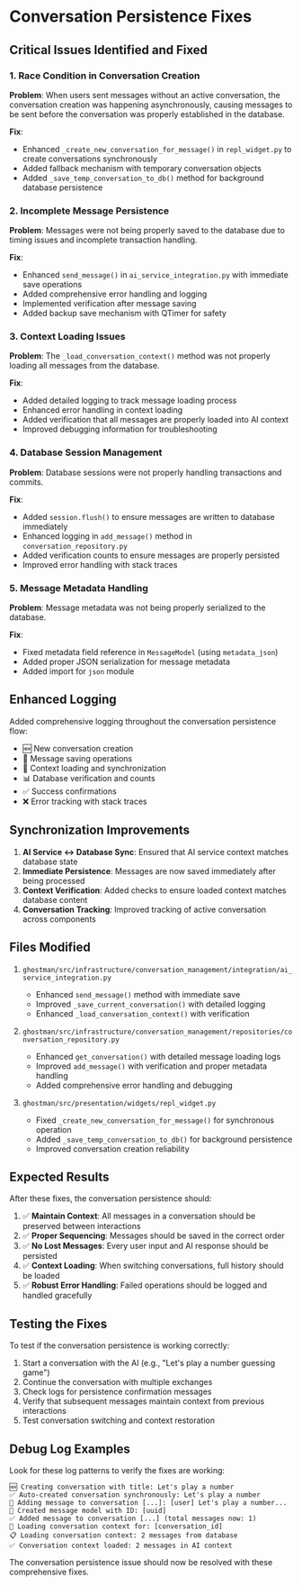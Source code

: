 # Conversation Persistence Fixes

## Critical Issues Identified and Fixed

### 1. **Race Condition in Conversation Creation**
**Problem**: When users sent messages without an active conversation, the conversation creation was happening asynchronously, causing messages to be sent before the conversation was properly established in the database.

**Fix**: 
- Enhanced `_create_new_conversation_for_message()` in `repl_widget.py` to create conversations synchronously
- Added fallback mechanism with temporary conversation objects
- Added `_save_temp_conversation_to_db()` method for background database persistence

### 2. **Incomplete Message Persistence**
**Problem**: Messages were not being properly saved to the database due to timing issues and incomplete transaction handling.

**Fix**:
- Enhanced `send_message()` in `ai_service_integration.py` with immediate save operations
- Added comprehensive error handling and logging
- Implemented verification after message saving
- Added backup save mechanism with QTimer for safety

### 3. **Context Loading Issues**
**Problem**: The `_load_conversation_context()` method was not properly loading all messages from the database.

**Fix**:
- Added detailed logging to track message loading process
- Enhanced error handling in context loading
- Added verification that all messages are properly loaded into AI context
- Improved debugging information for troubleshooting

### 4. **Database Session Management**
**Problem**: Database sessions were not properly handling transactions and commits.

**Fix**:
- Added `session.flush()` to ensure messages are written to database immediately
- Enhanced logging in `add_message()` method in `conversation_repository.py`
- Added verification counts to ensure messages are properly persisted
- Improved error handling with stack traces

### 5. **Message Metadata Handling**
**Problem**: Message metadata was not being properly serialized to the database.

**Fix**:
- Fixed metadata field reference in `MessageModel` (using `metadata_json`)
- Added proper JSON serialization for message metadata
- Added import for `json` module

## Enhanced Logging

Added comprehensive logging throughout the conversation persistence flow:
- 🆕 New conversation creation
- 💾 Message saving operations  
- 🔄 Context loading and synchronization
- 📊 Database verification and counts
- ✅ Success confirmations
- ❌ Error tracking with stack traces

## Synchronization Improvements

1. **AI Service ↔ Database Sync**: Ensured that AI service context matches database state
2. **Immediate Persistence**: Messages are now saved immediately after being processed
3. **Context Verification**: Added checks to ensure loaded context matches database content
4. **Conversation Tracking**: Improved tracking of active conversation across components

## Files Modified

1. `ghostman/src/infrastructure/conversation_management/integration/ai_service_integration.py`
   - Enhanced `send_message()` method with immediate save
   - Improved `_save_current_conversation()` with detailed logging
   - Enhanced `_load_conversation_context()` with verification

2. `ghostman/src/infrastructure/conversation_management/repositories/conversation_repository.py`
   - Enhanced `get_conversation()` with detailed message loading logs
   - Improved `add_message()` with verification and proper metadata handling
   - Added comprehensive error handling and debugging

3. `ghostman/src/presentation/widgets/repl_widget.py`
   - Fixed `_create_new_conversation_for_message()` for synchronous operation
   - Added `_save_temp_conversation_to_db()` for background persistence
   - Improved conversation creation reliability

## Expected Results

After these fixes, the conversation persistence should:

1. ✅ **Maintain Context**: All messages in a conversation should be preserved between interactions
2. ✅ **Proper Sequencing**: Messages should be saved in the correct order
3. ✅ **No Lost Messages**: Every user input and AI response should be persisted
4. ✅ **Context Loading**: When switching conversations, full history should be loaded
5. ✅ **Robust Error Handling**: Failed operations should be logged and handled gracefully

## Testing the Fixes

To test if the conversation persistence is working correctly:

1. Start a conversation with the AI (e.g., "Let's play a number guessing game")
2. Continue the conversation with multiple exchanges
3. Check logs for persistence confirmation messages
4. Verify that subsequent messages maintain context from previous interactions
5. Test conversation switching and context restoration

## Debug Log Examples

Look for these log patterns to verify the fixes are working:

```
🆕 Creating conversation with title: Let's play a number
✅ Auto-created conversation synchronously: Let's play a number
💾 Adding message to conversation [...]: [user] Let's play a number...
📝 Created message model with ID: [uuid]
✅ Added message to conversation [...] (total messages now: 1)
🔄 Loading conversation context for: [conversation_id] 
📋 Loading conversation context: 2 messages from database
✅ Conversation context loaded: 2 messages in AI context
```

The conversation persistence issue should now be resolved with these comprehensive fixes.